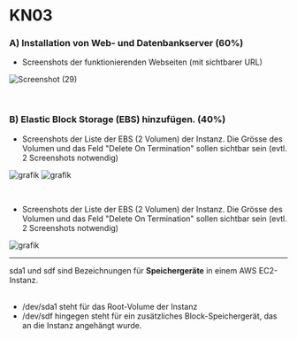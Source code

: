 # KN03

### A) Installation von Web- und Datenbankserver (60%)

- Screenshots der funktionierenden Webseiten (mit sichtbarer URL)

![Screenshot (29)](https://github.com/user-attachments/assets/8933957b-d607-4abd-a053-237cb0bc2ed6)

<br/>

### B) Elastic Block Storage (EBS) hinzufügen. (40%)

- Screenshots der Liste der EBS (2 Volumen) der Instanz. Die Grösse des Volumen und das Feld "Delete On Termination" sollen sichtbar sein (evtl. 2 Screenshots notwendig)
  
![grafik](https://github.com/user-attachments/assets/3c1af00e-d82b-4bdf-a02f-c99f3e410136)
![grafik](https://github.com/user-attachments/assets/c9faaef6-51e5-40ca-abe3-ea4ecd3c371d)

<br/>

- Screenshots der Liste der EBS (2 Volumen) der Instanz. Die Grösse des Volumen und das Feld "Delete On Termination" sollen sichtbar sein (evtl. 2 Screenshots notwendig)

![grafik](https://github.com/user-attachments/assets/999f6cf3-b29e-4eb6-a0e0-bdb4e3f1963c)

---
sda1 und sdf sind Bezeichnungen für **Speichergeräte** in einem AWS EC2-Instanz.
<br/>
<br/>
- /dev/sda1 steht für das Root-Volume der Instanz
-  /dev/sdf hingegen steht für ein zusätzliches Block-Speichergerät, das an die Instanz angehängt wurde.
